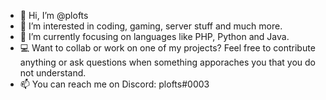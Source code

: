 - 👋 Hi, I’m @plofts
- 👀 I’m interested in coding, gaming, server stuff and much more.
- 🌱 I’m currently focusing on languages like PHP, Python and Java.
- 💻 Want to collab or work on one of my projects? Feel free to contribute anything or ask questions when something apporaches you that you do not understand.
- 📫 You can reach me on Discord: plofts#0003
